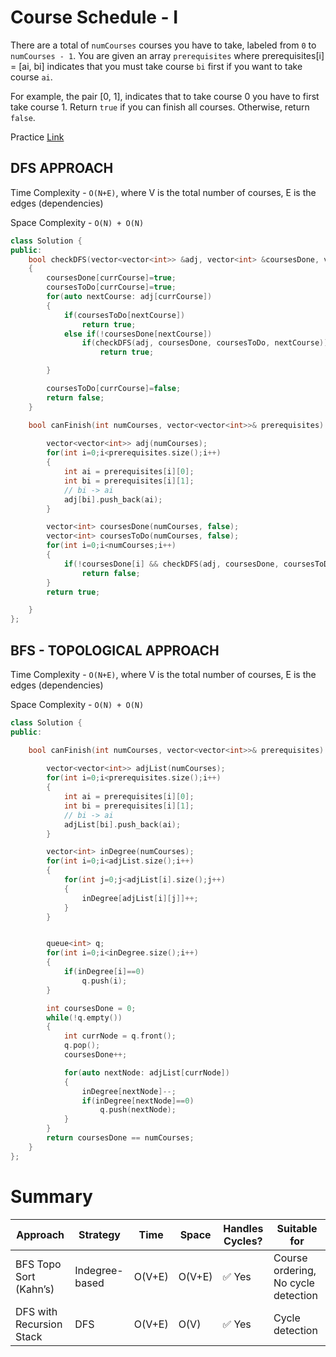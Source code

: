 # Course Schedule - I

There are a total of ```numCourses``` courses you have to take, labeled from ```0``` to ```numCourses - 1```. You are given an array ```prerequisites``` where prerequisites[i] = [ai, bi] indicates that you must take course ```bi``` first if you want to take course ```ai```.

For example, the pair [0, 1], indicates that to take course 0 you have to first take course 1.
Return ```true``` if you can finish all courses. Otherwise, return ```false```.

Practice [Link](https://leetcode.com/problems/course-schedule/description/)

## DFS APPROACH

Time Complexity - ```O(N+E)```, where V is the total number of courses, E is the edges (dependencies)

Space Complexity - ```O(N) + O(N)```

```cpp
class Solution {
public:
    bool checkDFS(vector<vector<int>> &adj, vector<int> &coursesDone, vector<int> &coursesToDo,int currCourse)
    {
        coursesDone[currCourse]=true;
        coursesToDo[currCourse]=true;
        for(auto nextCourse: adj[currCourse])
        {
            if(coursesToDo[nextCourse])
                return true;
            else if(!coursesDone[nextCourse])
                if(checkDFS(adj, coursesDone, coursesToDo, nextCourse))
                    return true;

        }

        coursesToDo[currCourse]=false;
        return false;
    }

    bool canFinish(int numCourses, vector<vector<int>>& prerequisites) {
        
        vector<vector<int>> adj(numCourses);
        for(int i=0;i<prerequisites.size();i++)
        {
            int ai = prerequisites[i][0];
            int bi = prerequisites[i][1];
            // bi -> ai
            adj[bi].push_back(ai);
        }

        vector<int> coursesDone(numCourses, false);
        vector<int> coursesToDo(numCourses, false);
        for(int i=0;i<numCourses;i++)
        {
            if(!coursesDone[i] && checkDFS(adj, coursesDone, coursesToDo,i))
                return false;
        }
        return true;

    }
};
```
## BFS - TOPOLOGICAL APPROACH

Time Complexity - ```O(N+E)```, where V is the total number of courses, E is the edges (dependencies)

Space Complexity - ```O(N) + O(N)```

```cpp
class Solution {
public:

    bool canFinish(int numCourses, vector<vector<int>>& prerequisites) {
        
        vector<vector<int>> adjList(numCourses);
        for(int i=0;i<prerequisites.size();i++)
        {
            int ai = prerequisites[i][0];
            int bi = prerequisites[i][1];
            // bi -> ai
            adjList[bi].push_back(ai);
        }

        vector<int> inDegree(numCourses);
        for(int i=0;i<adjList.size();i++)
        {
            for(int j=0;j<adjList[i].size();j++)
            {
                inDegree[adjList[i][j]]++;
            }
        }


        queue<int> q;
        for(int i=0;i<inDegree.size();i++)
        {
            if(inDegree[i]==0)
                q.push(i);
        }

        int coursesDone = 0;
        while(!q.empty())
        {
            int currNode = q.front();
            q.pop();
            coursesDone++;

            for(auto nextNode: adjList[currNode])
            {
                inDegree[nextNode]--;
                if(inDegree[nextNode]==0)
                    q.push(nextNode);
            }
        }
        return coursesDone == numCourses;
    }
};
```

# Summary

| Approach                 | Strategy       | Time   | Space  | Handles Cycles? | Suitable for                        |
| ------------------------ | -------------- | ------ | ------ | --------------- | ----------------------------------- |
| BFS Topo Sort (Kahn’s)   | Indegree-based | O(V+E) | O(V+E) | ✅ Yes           | Course ordering, No cycle detection |
| DFS with Recursion Stack | DFS            | O(V+E) | O(V)   | ✅ Yes           | Cycle detection                     |
